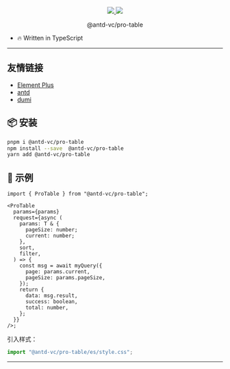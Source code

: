 <p align="center">
  <a href="https://www.npmjs.org/package/@antd-vc/pro-table">
    <img src="https://img.shields.io/npm/v/@antd-vc/pro-table.svg">
  </a>
  <a href="https://npmcharts.com/compare/@antd-vc/pro-table?minimal=true">
    <img src="https://img.shields.io/npm/dm/@antd-vc/pro-table.svg">
  </a>
  <br>
</p>

<p align="center">@antd-vc/pro-table</p>

- 🔥 Written in TypeScript

---

## 友情链接

- [Element Plus](https://github.com/element-plus/element-plus)
- [antd](https://github.com/ant-design/ant-design)
- [dumi](https://github.com/umijs/dumi)

## 📦 安装

```bash
pnpm i @antd-vc/pro-table
npm install --save  @antd-vc/pro-table
yarn add @antd-vc/pro-table
```

## 🔨 示例

```tsx
import { ProTable } from "@antd-vc/pro-table";

<ProTable
  params={params}
  request={async (
    params: T & {
      pageSize: number;
      current: number;
    },
    sort,
    filter,
  ) => {
    const msg = await myQuery({
      page: params.current,
      pageSize: params.pageSize,
    });
    return {
      data: msg.result,
      success: boolean,
      total: number,
    };
  }}
/>;
```

引入样式：

```jsx
import "@antd-vc/pro-table/es/style.css";
```

---
